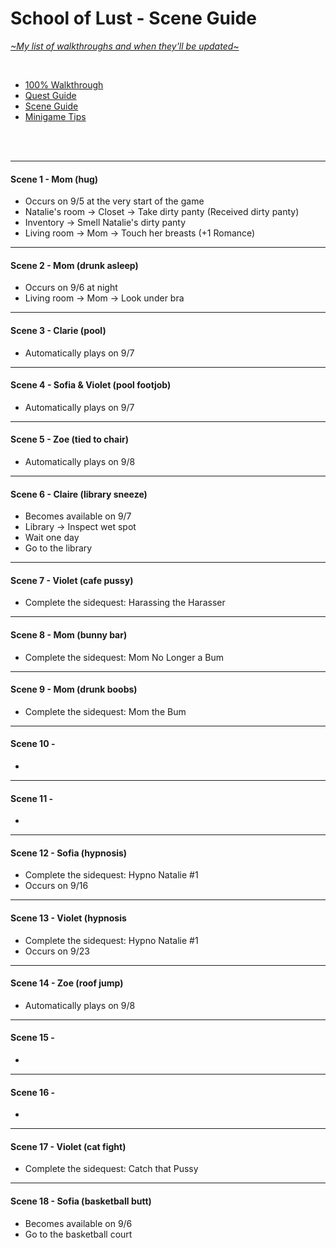 # School of Lust - Scene Guide
[*\~My list of walkthroughs and when they'll be updated\~*](https://www.patreon.com/maimlain)

<br>

- [100% Walkthrough](https://github.com/maim-lain/schooloflust/blob/master/walkthrough.md)  
- [Quest Guide](https://github.com/maim-lain/schooloflust/blob/master/quests.md)  
- [Scene Guide](https://github.com/maim-lain/schooloflust/blob/master/scenes.md)  
- [Minigame Tips](https://github.com/maim-lain/schooloflust/blob/master/minigames.md)  

<br>
<br>

---

#### Scene 1 - Mom (hug)
- Occurs on 9/5 at the very start of the game
- Natalie's room -> Closet -> Take dirty panty (Received dirty panty)
- Inventory -> Smell Natalie's dirty panty
- Living room -> Mom -> Touch her breasts (+1 Romance)

---

#### Scene 2 - Mom (drunk asleep)
- Occurs on 9/6 at night
- Living room -> Mom -> Look under bra

---

#### Scene 3 - Clarie (pool)
- Automatically plays on 9/7

---

#### Scene 4 - Sofia & Violet (pool footjob)
- Automatically plays on 9/7

---

#### Scene 5 - Zoe (tied to chair)
- Automatically plays on 9/8

---

#### Scene 6 - Claire (library sneeze)
- Becomes available on 9/7
- Library -> Inspect wet spot
- Wait one day
- Go to the library

---

#### Scene 7 - Violet (cafe pussy)
- Complete the sidequest: Harassing the Harasser

---

#### Scene 8 - Mom (bunny bar)
- Complete the sidequest: Mom No Longer a Bum

---

#### Scene 9 - Mom (drunk boobs)
- Complete the sidequest: Mom the Bum

---

#### Scene 10 - 
-

---

#### Scene 11 - 
-

---

#### Scene 12 - Sofia (hypnosis)
- Complete the sidequest: Hypno Natalie #1
- Occurs on 9/16

---

#### Scene 13 - Violet (hypnosis
- Complete the sidequest: Hypno Natalie #1
- Occurs on 9/23

---

#### Scene 14 - Zoe (roof jump)
- Automatically plays on 9/8

---

#### Scene 15 - 
-

---

#### Scene 16 - 
-

---

#### Scene 17 - Violet (cat fight)
- Complete the sidequest: Catch that Pussy

---

#### Scene 18 - Sofia (basketball butt)
- Becomes available on 9/6
- Go to the basketball court
